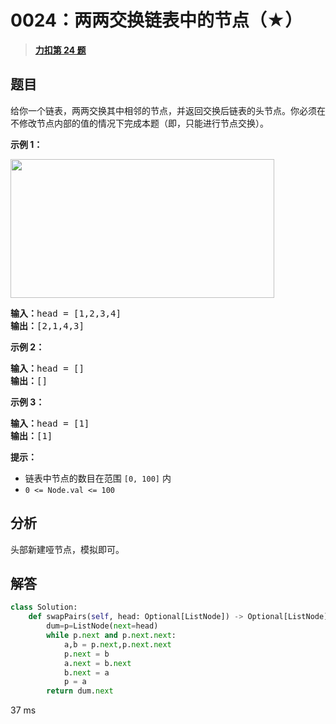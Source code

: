 # 0024：两两交换链表中的节点（★）


> <u>**[力扣第 24 题](https://leetcode.cn/problems/swap-nodes-in-pairs/)**</u>

## 题目

<p>给你一个链表，两两交换其中相邻的节点，并返回交换后链表的头节点。你必须在不修改节点内部的值的情况下完成本题（即，只能进行节点交换）。</p>



<p><strong>示例 1：</strong></p>
<img alt="" src="https://assets.leetcode.com/uploads/2020/10/03/swap_ex1.jpg" style="width: 422px; height: 222px;" />
<pre>
<strong>输入：</strong>head = [1,2,3,4]
<strong>输出：</strong>[2,1,4,3]
</pre>

<p><strong>示例 2：</strong></p>

<pre>
<strong>输入：</strong>head = []
<strong>输出：</strong>[]
</pre>

<p><strong>示例 3：</strong></p>

<pre>
<strong>输入：</strong>head = [1]
<strong>输出：</strong>[1]
</pre>



<p><strong>提示：</strong></p>

<ul>
<li>链表中节点的数目在范围 <code>[0, 100]</code> 内</li>
<li><code>0 &lt;= Node.val &lt;= 100</code></li>
</ul>


## 分析

头部新建哑节点，模拟即可。

## 解答

```python
class Solution:
    def swapPairs(self, head: Optional[ListNode]) -> Optional[ListNode]:
        dum=p=ListNode(next=head)
        while p.next and p.next.next:
            a,b = p.next,p.next.next
            p.next = b
            a.next = b.next
            b.next = a
            p = a
        return dum.next
```
37 ms
